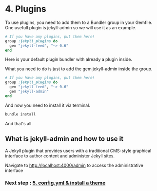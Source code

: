 # 4. Plugins

To use plugins, you need to add them to a Bundler group in your Gemfile. One usefull plugin is jekyll-admin so we will use it as an example.

```ruby
# If you have any plugins, put them here!
group :jekyll_plugins do
  gem "jekyll-feed", "~> 0.6"
end
```

Here is your default plugin bundler with already a plugin inside.

What you need to do is just to add the gem jekyll-admin inside the group.

```ruby
# If you have any plugins, put them here!
group :jekyll_plugins do
  gem "jekyll-feed", "~> 0.6"
  gem "jekyll-admin"
end
```

And now you need to install it via terminal.

```bash
bundle install
```

And that's all.

## What is jekyll-admin and how to use it

A Jekyll plugin that provides users with a traditional CMS-style graphical interface to author content and administer Jekyll sites.

Navigate to [http://localhost:4000/admin](http://localhost:4000/admin) to access the administrative interface

### Next step : [5. config.yml & install a theme](5_theme.md)
